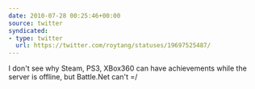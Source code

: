 ```yaml
---
date: 2010-07-28 00:25:46+00:00
source: twitter
syndicated:
- type: twitter
  url: https://twitter.com/roytang/statuses/19697525487/
---
```


I don't see why Steam, PS3, XBox360 can have achievements while the server is offline, but Battle.Net can't =/
